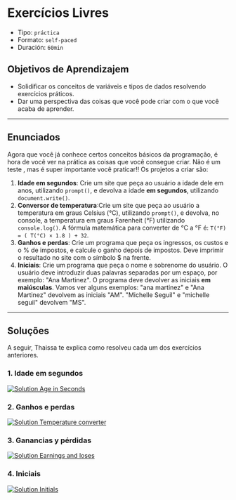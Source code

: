 # Exercícios Livres

- Tipo: `práctica`
- Formato: `self-paced`
- Duración: `60min`

## Objetivos de Aprendizajem

- Solidificar os conceitos de variáveis e tipos de dados resolvendo exercícios
  práticos.
- Dar uma perspectiva das coisas que você pode criar com o que você acaba de
  aprender.

***

## Enunciados

Agora que você já conhece certos conceitos básicos da programação, é hora de
você ver na prática as coisas que você consegue criar. Não é um teste , mas é
super importante você praticar!! Os projetos a criar são:

1. **Idade em segundos**: Crie um site que peça ao usuário a idade dele em anos,
   utilizando `prompt()`, e devolva a idade **em segundos**, utilizando
   `document.write()`.
2. **Conversor de temperatura**:Crie um site que peça ao usuário a temperatura
   em graus Celsius (°C), utilizando `prompt()`, e devolva, no console, a
   temperatura em graus Farenheit (°F) utilizando `console.log()`. A fórmula
   matemática para converter de °C a °F é: `T(°F) = ( T(°C) × 1.8 ) + 32`.
3. **Ganhos e perdas**: Crie um programa que peça os ingressos, os custos e o %
   de impostos, e calcule o ganho depois de impostos. Deve imprimir o resultado
   no site com o símbolo $ na frente.
4. **Iniciais**: Crie um programa que peça o nome e sobrenome do usuário. O
   usuário deve introduzir duas palavras separadas por um espaço, por exemplo:
   "Ana Martinez". O programa deve devolver as iniciais **em maiúsculas**. Vamos
   ver alguns exemplos: "ana martinez" e "Ana Martinez" devolvem as iniciais
   "AM". "Michelle Seguil" e "michelle seguil" devolvem "MS".

***

## Soluções

A seguir, Thaissa te explica como resolveu cada um dos exercícios anteriores.

### 1.  Idade em segundos

[![Solution Age in Seconds](https://embed-ssl.wistia.com/deliveries/9d6c875fd50f8b845f6f6e8ec6ca2d471c6a49ff.jpg?image_play_button_size=2x&amp;image_crop_resized=960x540&amp;image_play_button=1&amp;image_play_button_color=f7b617e0)](https://laboratoria.wistia.com/medias/a9x43umo91?wvideo=a9x43umo91)

### 2. Ganhos e perdas

[![Solution Temperature converter](https://embed-ssl.wistia.com/deliveries/326565ee59de640f72cba3b9b227ef62d0a1b15a.jpg?image_play_button_size=2x&amp;image_crop_resized=960x540&amp;image_play_button=1&amp;image_play_button_color=f7b617e0)](https://laboratoria.wistia.com/medias/ri4tobcdz5?wvideo=ri4tobcdz5)

### 3. Ganancias y pérdidas

[![Solution Earnings and loses](https://embed-ssl.wistia.com/deliveries/6cb92e318311cf2c730164f665c3ea4c5e0e7749.jpg?image_play_button_size=2x&amp;image_crop_resized=960x540&amp;image_play_button=1&amp;image_play_button_color=f7b617e0)](https://laboratoria.wistia.com/medias/r92tdew4i6?wvideo=r92tdew4i6)

### 4. Iniciais

[![Solution Initials](https://embed-ssl.wistia.com/deliveries/5bbc757fbad4eb09b79aa261a502e815c0a3c983.jpg?image_play_button_size=2x&amp;image_crop_resized=960x540&amp;image_play_button=1&amp;image_play_button_color=f7b617e0)](https://laboratoria.wistia.com/medias/cn7vfs5x1e?wvideo=cn7vfs5x1e)